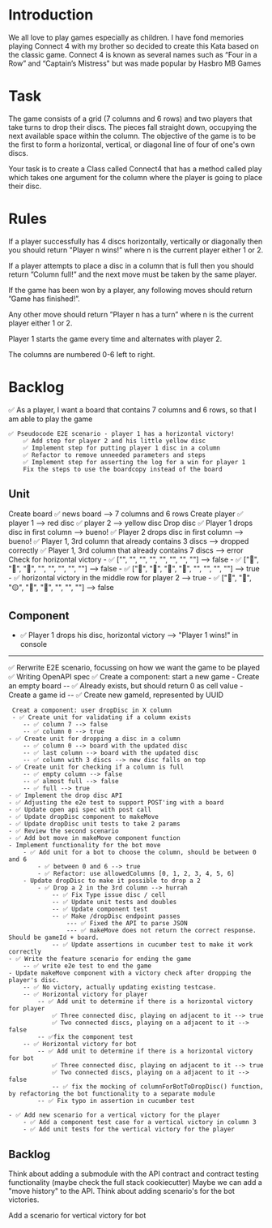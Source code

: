 # Introduction

We all love to play games especially as children. I have fond memories playing Connect 4 with my brother so decided to create this Kata based on the classic game. Connect 4 is known as several names such as “Four in a Row” and “Captain’s Mistress" but was made popular by Hasbro MB Games

# Task
The game consists of a grid (7 columns and 6 rows) and two players that take turns to drop their discs. The pieces fall straight down, occupying the next available space within the column. The objective of the game is to be the first to form a horizontal, vertical, or diagonal line of four of one's own discs.

Your task is to create a Class called Connect4 that has a method called play which takes one argument for the column where the player is going to place their disc.

# Rules
If a player successfully has 4 discs horizontally, vertically or diagonally then you should return "Player n wins!” where n is the current player either 1 or 2.

If a player attempts to place a disc in a column that is full then you should return ”Column full!” and the next move must be taken by the same player.

If the game has been won by a player, any following moves should return ”Game has finished!”.

Any other move should return ”Player n has a turn” where n is the current player either 1 or 2.
 
Player 1 starts the game every time and alternates with player 2.

The columns are numbered 0-6 left to right.

# Backlog

✅ As a player, I want a board that contains 7 columns and 6 rows, so that I am able to play the game

    ✅ Pseudocode E2E scenario - player 1 has a horizontal victory!
        ✅ Add step for player 2 and his little yellow disc
        ✅ Implement step for putting player 1 disc in a column
        ✅ Refactor to remove unneeded parameters and steps
        ✅ Implement step for asserting the log for a win for player 1
        Fix the steps to use the boardcopy instead of the board

## Unit
Create board
    ✅ news board --> 7 columns and 6 rows
Create player
    ✅ player 1 --> red disc
    ✅ player 2 --> yellow disc
Drop disc
    ✅ Player 1 drops disc in first column --> bueno!
    ✅ Player 2 drops disc in first column --> bueno!
    ✅ Player 1, 3rd column that already contains 3 discs --> dropped correctly
    ✅ Player 1, 3rd column that already contains 7 discs --> error
Check for horizontal victory
    - ✅ ["", "", "", "", "", "", "", ""] --> false
    - ✅ ["🔴", "🔴", "🔴", "", "", "", "", ""] --> false
    - ✅ ["🔴", "🔴", "🔴", "🔴", "", "", "", ""] --> true
    - ✅ horizontal victory in the middle row for player 2 --> true
    - ✅ ["🔴", "🔴", "🟡", "🔴", "🔴", "", "", ""] --> false

 ## Component
 - ✅ Player 1 drops his disc, horizontal victory --> "Player 1 wins!" in console

---------------------------------

 ✅ Rerwrite E2E scenario, focussing on how we want the game to be played
 ✅ Writing OpenAPI spec
 ✅ Create a component: start a new game
    - Create an empty board
        -- ✅ Already exists, but should return 0 as cell value
    - Create a game id
        -- ✅ Create new gameId, represented by UUID

     Creat a component: user dropDisc in X column 
     - ✅ Create unit for validating if a column exists
        -- ✅ column 7 --> false
        -- ✅ column 0 --> true
    - ✅ Create unit for dropping a disc in a column
        -- ✅ column 0 --> board with the updated disc
        -- ✅ last column --> board with the updated disc
        -- ✅ column with 3 discs --> new disc falls on top
    - ✅ Create unit for checking if a column is full
        -- ✅ empty column --> false
        -- ✅ almost full --> false
        -- ✅ full --> true
    - ✅ Implement the drop disc API
    - ✅ Adjusting the e2e test to support POST'ing with a board
    - ✅ Update open api spec with post call
    - ✅ Update dropDisc component to makeMove
    - ✅ Update dropDisc unit tests to take 2 params
    - ✅ Review the second scenario
    - ✅ Add bot move in makeMove component function
    - Implement functionality for the bot move
        - ✅ Add unit for a bot to choose the column, should be between 0 and 6
            - ✅ between 0 and 6 --> true
            - ✅ Refactor: use allowedColumns [0, 1, 2, 3, 4, 5, 6]
        - Update dropDisc to make it possible to drop a 2
            - ✅ Drop a 2 in the 3rd column --> hurrah
                -- ✅ Fix Type issue disc / cell
                -- ✅ Update unit tests and doubles
                -- ✅ Update component test
                -- ✅ Make /dropDisc endpoint passes
                    --- ✅ Fixed the API to parse JSON
                    --- ✅ makeMove does not return the correct response. Should be gameId + board.
                -- ✅ Update assertions in cucumber test to make it work correctly
    - ✅ Write the feature scenario for ending the game
        -- ✅ write e2e test to end the game
    - Update makeMove component with a victory check after dropping the player's disc.
        -- ✅ No victory, actually updating existing testcase.
        -- ✅ Horizontal victory for player
            -- ✅ Add unit to determine if there is a horizontal victory for player
                ✅ Three connected disc, playing on adjacent to it --> true
                ✅ Two connected discs, playing on a adjacent to it --> false
            -- ✅fix the component test
        -- ✅ Horizontal victory for bot
            -- ✅ Add unit to determine if there is a horizontal victory for bot
                ✅ Three connected disc, playing on adjacent to it --> true
                ✅ Two connected discs, playing on a adjacent to it --> false
                -- ✅ fix the mocking of columnForBotToDropDisc() function, by refactoring the bot functionality to a separate module
            -- ✅ Fix typo in assertion in cucumber test
    
    - ✅ Add new scenario for a vertical victory for the player
        - ✅ Add a component test case for a vertical victory in column 3
        - ✅ Add unit tests for the vertical victory for the player    
    
    

## Backlog
Think about adding a submodule with the API contract and contract testing functionality (maybe check the full stack cookiecutter)
Maybe we can add a "move history" to the API.
Think about adding scenario's for the bot victories.

Add a scenario for vertical victory for bot